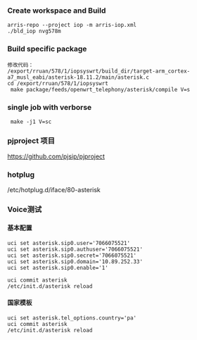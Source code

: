 ### Create workspace and Build
```
arris-repo --project iop -m arris-iop.xml  
./bld_iop nvg578m
```

###  Build specific package
```
修改代码：
/export/rruan/578/1/iopsyswrt/build_dir/target-arm_cortex-a7_musl_eabi/asterisk-18.11.2/main/asterisk.c
cd /export/rruan/578/1/iopsyswrt
 make package/feeds/openwrt_telephony/asterisk/compile V=s

```
###  single  job with verborse 
```
 make -j1 V=sc  
```

### pjproject 项目
 https://github.com/pjsip/pjproject   
### hotplug
/etc/hotplug.d/iface/80-asterisk 
 
### Voice测试
#### 基本配置
```
uci set asterisk.sip0.user='7066075521'
uci set asterisk.sip0.authuser='7066075521'
uci set asterisk.sip0.secret='7066075521'
uci set asterisk.sip0.domain='10.89.252.33'
uci set asterisk.sip0.enable='1'

uci commit asterisk
/etc/init.d/asterisk reload
```
#### 国家模板
```
uci set asterisk.tel_options.country='pa'
uci commit asterisk
/etc/init.d/asterisk reload
```
